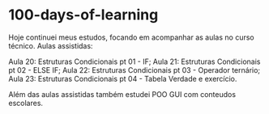 # 100-days-of-learning


Hoje continuei meus estudos, focando em acompanhar as aulas no curso técnico.
Aulas assistidas:

Aula 20: Estruturas Condicionais pt 01 - IF;
Aula 21: Estruturas Condicionais pt 02 - ELSE IF;
Aula 22: Estruturas Condicionais pt 03 - Operador ternário;
Aula 23: Estruturas Condicionais pt 04 - Tabela Verdade e exercício.

Além das aulas assistidas também estudei POO GUI com conteudos escolares.
